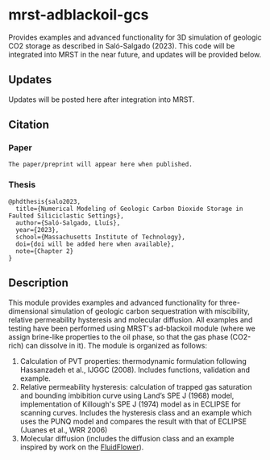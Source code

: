 # mrst-adblackoil-gcs
Provides examples and advanced functionality for 3D simulation of geologic CO2 storage as described in Saló-Salgado (2023). This code will be integrated into MRST in the near future, and updates will be provided below.

## Updates
Updates will be posted here after integration into MRST.

## Citation
### Paper
```
The paper/preprint will appear here when published.
```

### Thesis
```
@phdthesis{salo2023,
  title={Numerical Modeling of Geologic Carbon Dioxide Storage in Faulted Siliciclastic Settings},
  author={Saló-Salgado, Lluís},
  year={2023},
  school={Massachusetts Institute of Technology},
  doi={doi will be added here when available},
  note={Chapter 2}
}
```

## Description
This module provides examples and advanced functionality for three-dimensional 
simulation of geologic carbon sequestration with miscibility, relative 
permeability hysteresis and molecular diffusion. All examples and testing 
have been performed using MRST's ad-blackoil module (where we assign
brine-like properties to the oil phase, so that the gas phase (CO2-rich)
can dissolve in it).
The module is organized as follows:
1. Calculation of PVT properties: thermodynamic formulation following 
   Hassanzadeh et al., IJGGC (2008). Includes functions, validation and example.
2. Relative permeability hysteresis: calculation of trapped gas saturation 
   and bounding imbibition curve using Land’s SPE J (1968) model, implementation of 
   Killough's SPE J (1974) model as in ECLIPSE for scanning curves. Includes 
   the hysteresis class and an example which uses the PUNQ model and 
   compares the result with that of ECLIPSE (Juanes et al., WRR 2006)
3. Molecular diffusion (includes the diffusion class and an example inspired by work on the [FluidFlower](https://fluidflower.w.uib.no/)).